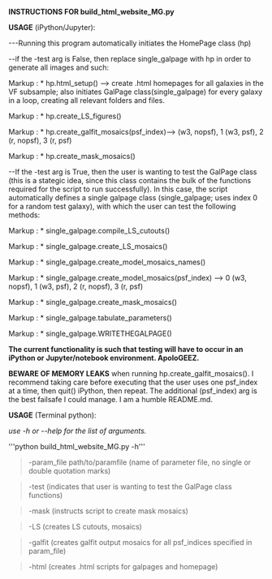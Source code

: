 **INSTRUCTIONS FOR build_html_website_MG.py**

**USAGE** (iPython/Jupyter):

---Running this program automatically initiates the HomePage class (hp)
    
--if the -test arg is False, then replace single_galpage with hp in order to generate all images and such:
           
Markup : * hp.html_setup() --> create .html homepages for all galaxies in the VF subsample; also initiates GalPage class(single_galpage) for every galaxy in a loop, creating all relevant folders and files.
           
Markup : * hp.create_LS_figures()
           
Markup : * hp.create_galfit_mosaics(psf_index)--> (w3, nopsf), 1 (w3, psf), 2 (r, nopsf), 3 (r, psf)
           
Markup : * hp.create_mask_mosaics()
   
--If the -test arg is True, then the user is wanting to test the GalPage class (this is a stategic idea, 
            since this class contains the bulk of the functions required for the script to run successfully). 
            In this case, the script automatically defines a single galpage class (single_galpage; 
            uses index 0 for a random test galaxy), with which the user can test the following methods:
            
Markup : * single_galpage.compile_LS_cutouts()
            
Markup : * single_galpage.create_LS_mosaics()
            
Markup : * single_galpage.create_model_mosaics_names()
            
Markup : * single_galpage.create_model_mosaics(psf_index) --> 0 (w3, nopsf), 1 (w3, psf), 2 (r, nopsf), 3 (r, psf)
            
Markup : * single_galpage.create_mask_mosaics()
            
Markup : * single_galpage.tabulate_parameters()
            
Markup : * single_galpage.WRITETHEGALPAGE()
            
**The current functionality is such that testing will have to occur in an iPython or Jupyter/notebook environment. ApoloGEEZ.**

**BEWARE OF MEMORY LEAKS** when running hp.create_galfit_mosaics(). I recommend taking care before executing that the user uses one psf_index at a time, then quit() iPython, then repeat. The additional (psf_index) arg is the best failsafe I could manage. I am a humble README.md. 

**USAGE** (Terminal python):

*use -h or --help for the list of arguments.*

'''python build_html_website_MG.py -h'''
   
   > -param_file path/to/paramfile (name of parameter file, no single or double quotation marks)
   
   > -test (indicates that user is wanting to test the GalPage class functions)
   
   > -mask (instructs script to create mask mosaics)
   
   > -LS (creates LS cutouts, mosaics)
   
   > -galfit (creates galfit output mosaics for all psf_indices specified in param_file)
   
   > -html (creates .html scripts for galpages and homepage)
